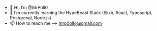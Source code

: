 - 👋 Hi, I’m @MrPoll0
- 👀 I’m currently learning the HypeBeast Stack (Elixir, React, Typescript, Postgresql, Node.js)
- 📫 How to reach me --> mrp0ollo@gmail.com

<!---
MrPoll0/MrPoll0 is a ✨ special ✨ repository because its `README.md` (this file) appears on your GitHub profile.
You can click the Preview link to take a look at your changes.
--->
